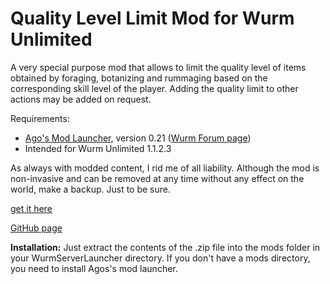 # Quality Level Limit Mod for Wurm Unlimited

A very special purpose mod that allows to limit the quality level of 
items obtained by foraging, botanizing and rummaging based on the
corresponding skill level of the player.
Adding the quality limit to other actions may be added on request.

Requirements:

* [Ago's Mod Launcher](https://github.com/ago1024/WurmServerModLauncher), version 0.21 ([Wurm Forum page](http://forum.wurmonline.com/index.php?/topic/133085-released-server-mod-loader-priest-crops-seasons-server-packs-bag-of-holding/))
* Intended for Wurm Unlimited 1.1.2.3

As always with modded content, I rid me of all liability. Although the 
mod is non-invasive and can be removed at any time without any effect on 
the world, make a backup. Just to be sure.

[get it here](https://github.com/gensekiel/modqll/releases)

[GitHub page](https://github.com/gensekiel/modqll)

**Installation:** Just extract the contents of the .zip file into the 
mods folder in your WurmServerLauncher directory. If you don't have a 
mods directory, you need to install Agos's mod launcher. 
